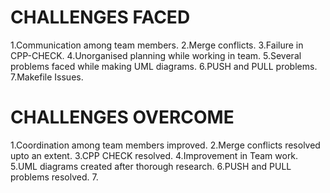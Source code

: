 # CHALLENGES FACED

1.Communication among team members.
2.Merge conflicts.
3.Failure in CPP-CHECK.
4.Unorganised planning while working in team.
5.Several problems faced while making UML diagrams.
6.PUSH and PULL problems.
7.Makefile Issues.


# CHALLENGES OVERCOME

1.Coordination among team members improved.
2.Merge conflicts resolved upto an extent.
3.CPP CHECK resolved.
4.Improvement in Team work.
5.UML diagrams created after thorough research.
6.PUSH and PULL problems resolved.
7.
